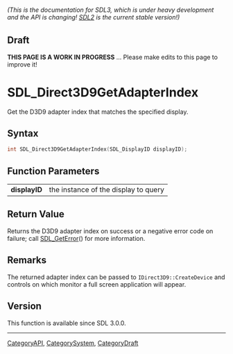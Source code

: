 ###### (This is the documentation for SDL3, which is under heavy development and the API is changing! [SDL2](https://wiki.libsdl.org/SDL2/) is the current stable version!)

## Draft

**THIS PAGE IS A WORK IN PROGRESS** ... Please make edits to this page to improve it!


<!-- #*^*^*^*^*See https://wiki.libsdl.org/SGFunctions for details on editing this page*^*^*^*^* -->
# SDL_Direct3D9GetAdapterIndex

Get the D3D9 adapter index that matches the specified display.

## Syntax

```c
int SDL_Direct3D9GetAdapterIndex(SDL_DisplayID displayID);

```

## Function Parameters

|                   |                                      |
| ----------------- | ------------------------------------ |
| **displayID**     | the instance of the display to query |

## Return Value

Returns the D3D9 adapter index on success or a negative error code on
failure; call [SDL_GetError](SDL_GetError)() for more information.

## Remarks

The returned adapter index can be passed to `IDirect3D9::CreateDevice` and
controls on which monitor a full screen application will appear.

## Version

This function is available since SDL 3.0.0.

----
[CategoryAPI](CategoryAPI), [CategorySystem](CategorySystem), [CategoryDraft](CategoryDraft)



